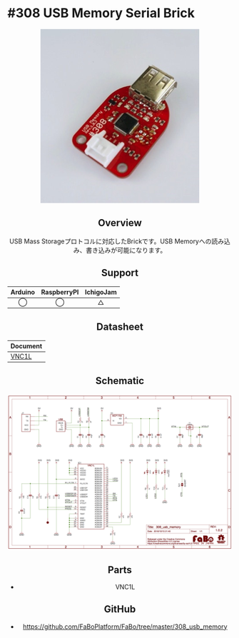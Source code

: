 # #308 USB Memory Serial Brick

<center>

![](./img/308_usb_memory.jpg)
<!--COLORME-->

## Overview
USB Mass Storageプロトコルに対応したBrickです。USB Memoryへの読み込み、書き込みが可能になります。

## Support
|Arduino|RaspberryPI|IchigoJam|
|:--:|:--:|:--:|
|◯|◯|△|

##  Datasheet

|Document|
|--|
|[VNC1L](http://www.ftdichip.com/Support/Documents/DataSheets/ICs/DS_VNC1L.pdf)|

## Schematic
![](./img/308_usb_memory_sch.png)

## Parts
- VNC1L

## GitHub
- https://github.com/FaBoPlatform/FaBo/tree/master/308_usb_memory
